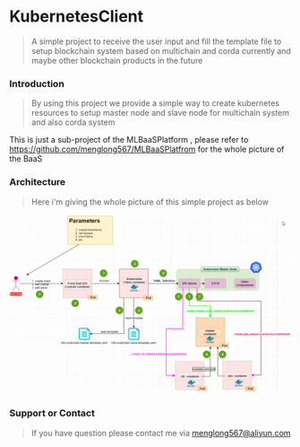 # KubernetesClient
> A simple project to receive the user input and fill the template file to setup blockchain system based on multichain and corda currently and maybe other blockchain products in the future

### Introduction
> By using this project we provide a simple way to create kubernetes resources to setup master node and slave node for multichain system and also corda system

This is just a sub-project of the MLBaaSPlatform , please refer to https://github.com/menglong567/MLBaaSPlatfrom for the whole picture of the BaaS

### Architecture
> Here i'm giving the whole picture of this simple project as below

![avatar](img/arch.png)

### Support or Contact
> If you have question please contact me via menglong567@aliyun.com

